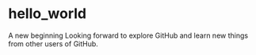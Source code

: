 # hello_world
A new beginning
Looking forward to explore GitHub and learn new things from other users of GitHub.
